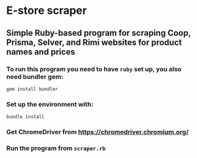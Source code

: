 # E-store scraper

## Simple Ruby-based program for scraping Coop, Prisma, Selver, and Rimi websites for product names and prices

### To run this program you need to have `ruby` set up, you also need bundler gem:

`gem install bundler`

### Set up the environment with:

`bundle install`

### Get ChromeDriver from https://chromedriver.chromium.org/

### Run the program from `scraper.rb`

